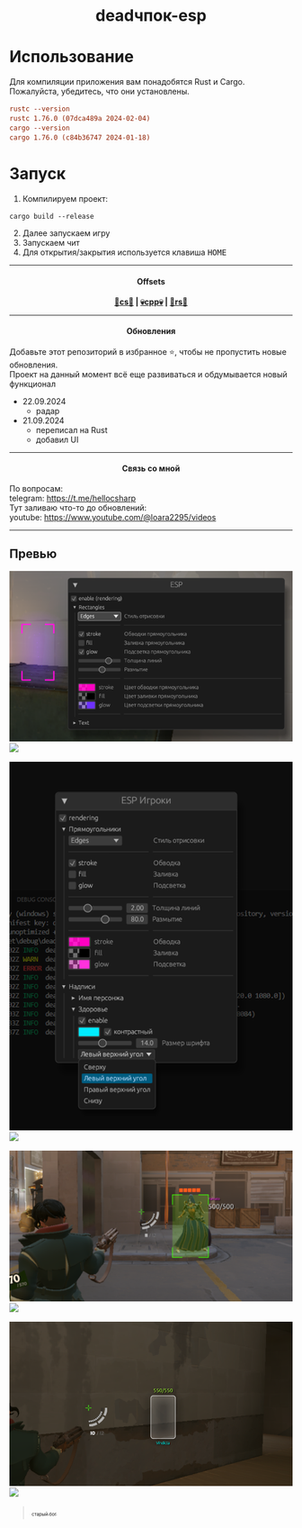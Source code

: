 
<h1 align="center">
      deadчпок-esp 
</h1>

# Использование

Для компиляции приложения вам понадобятся Rust и Cargo. Пожалуйста, убедитесь, что они установлены.

```cfg
rustc --version
rustc 1.76.0 (07dca489a 2024-02-04)
cargo --version
cargo 1.76.0 (c84b36747 2024-01-18)
```

# Запуск 

1. Компилируем проект:

```txt
cargo build --release
```

2. Далее запускаем игру
3. Запускаем чит
4. Для открытия/закрытия используется клавиша <kbd>HOME</kbd>

<hr>

<h4 align="center">Offsets</h4>

<div align="center">
<b>
      <a href="https://github.com/Loara228/deadlock-esp/blob/master/offsets/client_dll.cs">🤖cs🤖</a> | 
      <a href="https://github.com/Loara228/deadlock-esp/blob/master/offsets/client_dll.hpp">💀cpp💀</a> | 
      <a href="https://github.com/Loara228/deadlock-esp/blob/master/offsets/client_dll.rs">🦀rs🦀</a>
</b>
</div>

<hr>

<h4 align="center">Обновления</h4>

Добавьте этот репозиторий в избранное ⭐, чтобы не пропустить новые обновления.<br>Проект на данный момент всё еще развиваться и обдумывается новый функционал

+ 22.09.2024
   - радар
+ 21.09.2024
   - переписал на Rust
   - добавил UI

<hr>

<h4 align="center">Связь со мной</h4>

По вопросам:<br>
telegram: https://t.me/hellocsharp<br>
Тут заливаю что-то до обновлений:<br>
youtube: https://www.youtube.com/@loara2295/videos

<hr>

## Превью

![](images/1.png)![](preview)

![](images/2.png)![](preview)

![](images/esp1.png)![](preview)

![](images/esp2.png)![](preview)

> <a href="https://www.youtube.com/watch?v=3nJs6GPmEZs"><sub><sub><sup>старый бог</sub></sup></sub></a>